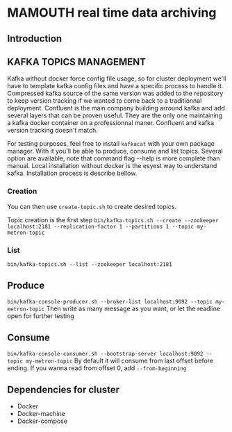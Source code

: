 # MAMOUTH real time data archiving

## Introduction


## KAFKA TOPICS MANAGEMENT

Kafka without docker force config file usage, so for cluster deployment we'll have to template kafka config files and have a specific process to handle it.
Compressed kafka source of the same version was added to the repository to keep version tracking if we wanted to come back to a traditionnal deployment.
Confluent is the main company building arround kafka and add several layers that can be proven useful. They are the only one maintaining a kafka docker container on a professionnal maner. Confluent and kafka version tracking doesn't match. 

For testing purposes, feel free to install `kafkacat` with your own package manager.
With it you'll be able to produce, consume and list topics. Several option are available, note that command flag --help is more complete than manual.
Local installation without docker is the esyest way to understand kafka. Installation process is describe bellow.

### Creation

You can then use `create-topic.sh` to create desired topics.

Topic creation is the first step 
`bin/kafka-topics.sh --create --zookeeper localhost:2181 --replication-factor 1 --partitions 1 --topic my-metron-topic`

### List

`bin/kafka-topics.sh --list --zookeeper localhost:2181`

## Produce

`bin/kafka-console-producer.sh --broker-list localhost:9092 --topic my-metron-topic`
Then write as many message as you want, or let the readline open for further testing

## Consume

`bin/kafka-console-consumer.sh --bootstrap-server localhost:9092 --topic my-metron-topic`
By default it will consume from last offset before ending. If you wanna read from offset 0, add `--from-beginning`


## Dependencies for cluster

- Docker
- Docker-machine
- Docker-compose

